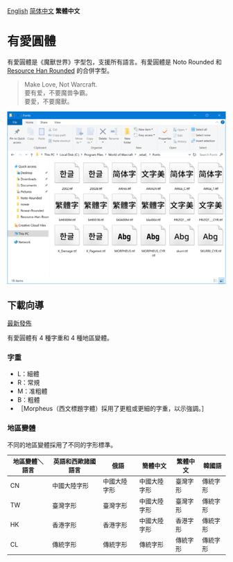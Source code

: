[English](README.md) [简体中文](README-Hans.md) **繁體中文**

# 有愛圓體

有愛圓體是《魔獸世界》字型包，支援所有語言。有愛圓體是 Noto Rounded 和 [Resource Han Rounded](https://github.com/CyanoHao/Resource-Han-Rounded) 的合併字型。

> Make Love, Not Warcraft.<br>
> 要有爱，不要魔兽争霸。<br>
> 要愛，不要魔獸。

![預覽](preview.png)

## 下載向導

[最新發佈](https://github.com/CyanoHao/Nowar-Rounded/releases)

有愛圓體有 4 種字重和 4 種地區變體。

### 字重

* L：細體
* R：常規
* M：准粗體
* B：粗體
* ［Morpheus（西文標題字體）採用了更粗或更細的字重，以示強調。］

### 地區變體

不同的地區變體採用了不同的字形標準。

| 地區變體＼語言 | 英語和西歐諸國語言 | 俄語         | 簡體中文     | 繁體中文 | 韓國語   |
| -------------- | ------------------ | ------------ | ------------ | -------- | -------- |
| CN             | 中國大陸字形       | 中國大陸字形 | 中國大陸字形 | 臺灣字形 | 傳統字形 |
| TW             | 臺灣字形           | 臺灣字形     | 中國大陸字形 | 臺灣字形 | 傳統字形 |
| HK             | 香港字形           | 香港字形     | 中國大陸字形 | 香港字形 | 傳統字形 |
| CL             | 傳統字形           | 傳統字形     | 傳統字形     | 傳統字形 | 傳統字形 |
